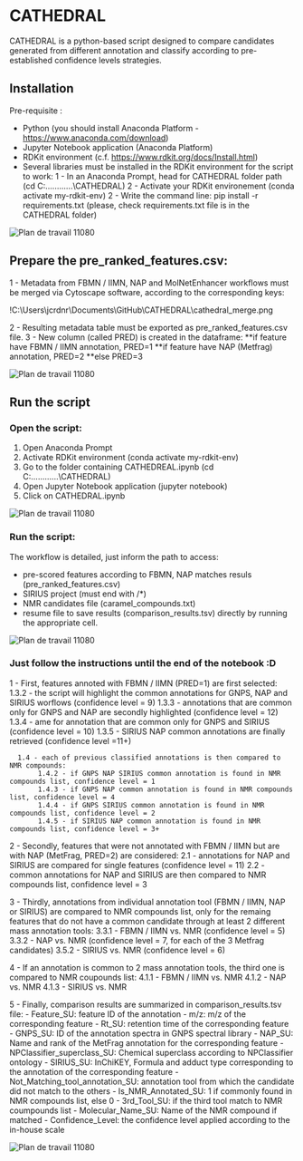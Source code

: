 # CATHEDRAL
CATHEDRAL is a python-based script designed to compare candidates generated from different annotation and classify according to pre-established confidence levels strategies.

## Installation
Pre-requisite :
  - Python (you should install Anaconda Platform - https://www.anaconda.com/download)
  - Jupyter Notebook application (Anaconda Platform)
  - RDKit environment (c.f. https://www.rdkit.org/docs/Install.html)
  - Several libraries must be installed in the RDKit environment for the script to work:
    1 - In an Anaconda Prompt, head for CATHEDRAL folder path (cd C:\...\...\...\...\CATHEDRAL)
    2 - Activate your RDKit environement (conda activate my-rdkit-env)
    2 - Write the command line: pip install -r requirements.txt (please, check requirements.txt file is in the CATHEDRAL folder)

![Plan de travail 11080](https://github.com/Jcrdnr/CATHEDRAL/tree/main/pictures/cathedral_requirements.png)

## Prepare the pre_ranked_features.csv:
   1 - Metadata from FBMN / IIMN, NAP and MolNetEnhancer workflows must be merged via Cytoscape software, according to the corresponding keys:

!C:\Users\jcrdnr\Documents\GitHub\CATHEDRAL\cathedral_merge.png

   2 - Resulting metadata table must be exported as pre_ranked_features.csv file.
   3 - New column (called PRED) is created in the dataframe:
       **if feature have FBMN / IIMN annotation, PRED=1
       **if feature have NAP (Metfrag) annotation, PRED=2
       **else PRED=3

![Plan de travail 11080](C:\Users\jcrdnr\Documents\GitHub\CATHEDRAL\cathedral_merge_pred.png)

## Run the script
### Open the script:
1. Open Anaconda Prompt
2. Activate RDKit environment (conda activate my-rdkit-env)
3. Go to the folder containing CATHEDREAL.ipynb (cd C:\...\...\...\...\CATHEDRAL)
4. Open Jupyter Notebook application (jupyter notebook)
5. Click on CATHEDRAL.ipynb 

![Plan de travail 11080](C:\Users\jcrdnr\Documents\GitHub\CATHEDRAL\cathedral_script.png)

### Run the script:
The workflow is detailed, just inform the path to access:
  - pre-scored features according to FBMN, NAP matches resuls (pre_ranked_features.csv)
  - SIRIUS project (must end with /*)
  - NMR candidates file (caramel_compounds.txt)
  - resume file to save results (comparison_results.tsv)
directly by running the appropriate cell.

![Plan de travail 11080](C:\Users\jcrdnr\Documents\GitHub\CATHEDRAL\input_files.png)

### Just follow the instructions until the end of the notebook :D
  1 - First, features annoted with FBMN / IIMN (PRED=1) are first selected:
      1.3.2 - the script will highlight the common annotations for GNPS, NAP and SIRIUS worflows (confidence level = 9)
      1.3.3 - annotations that are common only for GNPS and NAP are secondly highlighted (confidence level = 12)
      1.3.4 - ame for annotation that are common only for GNPS and SIRIUS (confidence level = 10)
      1.3.5 - SIRIUS NAP common annotations are finally retrieved (confidence level =11+)

      1.4 - each of previous classified annotations is then compared to NMR compounds:
           1.4.2 - if GNPS NAP SIRIUS common annotation is found in NMR compounds list, confidence level = 1
           1.4.3 - if GNPS NAP common annotation is found in NMR compounds list, confidence level = 4
           1.4.4 - if GNPS SIRIUS common annotation is found in NMR compounds list, confidence level = 2
           1.4.5 - if SIRIUS NAP common annotation is found in NMR compounds list, confidence level = 3+

  2 - Secondly, features that were not annotated with FBMN / IIMN but are with NAP (MetFrag, PRED=2) are considered:
      2.1 - annotations for NAP and SIRIUS are compared for single features (confidence level = 11)
      2.2 - common annotations for NAP and SIRIUS are then compared to NMR compounds list, confidence level = 3

  3 - Thirdly, annotations from individual annotation tool (FBMN / IIMN, NAP or SIRIUS) are compared to NMR compounds list, only for the remaing features that do not have a common candidate through at least 2 different mass annotation tools:
      3.3.1 - FBMN / IIMN vs. NMR (confidence level = 5)
      3.3.2 - NAP vs. NMR (confidence level = 7, for each of the 3 Metfrag candidates)
      3.5.2 - SIRIUS vs. NMR (confidence level = 6)

  4 - If an annotation is common to 2 mass annotation tools, the third one is compared to NMR coupounds list:
      4.1.1 - FBMN / IIMN vs. NMR
      4.1.2 - NAP vs. NMR
      4.1.3 - SIRIUS vs. NMR
      
  5 - Finally, comparison results are summarized in comparison_results.tsv file:
      - Feature_SU: feature ID of the annotation
      - m/z: m/z of the corresponding feature
      - Rt_SU: retention time of the corresponding feature
      - GNPS_SU: ID of the annotation spectra in GNPS spectral library
      - NAP_SU: Name and rank of the MetFrag annotation for the corresponding feature
      - NPClassifier_superclass_SU: Chemical superclass according to NPClassifier ontology
      - SIRIUS_SU: InChiKEY, Formula and adduct type corresponding to the annotation of the corresponding feature
      - Not_Matching_tool_annotation_SU: annotation tool from which the candidate did not match to the others
      - Is_NMR_Annotated_SU: 1 if commonly found in NMR compounds list, else 0 
      - 3rd_Tool_SU: if the third tool match to NMR coumpounds list
      - Molecular_Name_SU: Name of the NMR compound if matched
      - Confidence_Level: the confidence level applied according to the in-house scale

![Plan de travail 11080](C:\Users\jcrdnr\Documents\GitHub\CATHEDRAL\cathedral_results.png)


      
 
